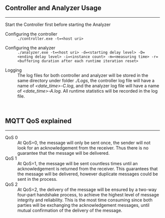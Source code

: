 ## Controller and Analyzer Usage
---
Start the Controller first before starting the Analyzer

<dl>
    <dt>Configuring the controller</dt>
    <dd><code>./controller.exe -t=&lt;host uri&gt;</code></dd>
</dl>

<dl>
    <dt>Configuring the analyzer</dt>
    <dd><code>./analyzer.exe -t=&lt;host uri&gt; -d=&lt;starting delay level&gt; -D=&lt;ending delay level&gt; -i=&lt;instance count&gt; -m=&lt;measuring time&gt; -r=&lt;buffering duration after each runtime iteration reset&gt;</code></dd>
</dl>

<dl>
    <dt>Logging</dt>
    <dd>The log files for both controller and analyzer will be stored in the same directory under folder <i>./Logs</i>, the controller log file will have a name of <i>&lt;date_time&gt;-C.log</i>, and the analyzer log file will have a name of <i>&lt;date_time&gt;-A.log</i>. All runtime statistics will be recorded in the log file.</dd>
</dl>

<br>

## MQTT QoS explained
---
<dl>
    <dt>QoS 0</dt>
    <dd>At QoS=0, the message will only be sent once, the sender will not look for an acknowledgement from the receiver. Thus there is no guarantee that the message will be delivered.</dd>
    <dt>QoS 1</dt>
    <dd>At QoS=1, the message will be sent countless times until an acknowledgement is returned from the receiver. This guarantees that the message will be delivered, however duplicate messages could be sent in the process.</dd>
    <dt>QoS 2</dt>
    <dd>At QoS=2, the delivery of the message will be ensured by a two-way four-part handshake process, to achieve the highest level of message integrity and reliability. This is the most time consuming since both parties will be exchanging the acknowledgement messages, until mutual confirmation of the delivery of the message.</dd>
</dl>